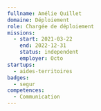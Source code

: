 ```yaml
---
fullname: Amélie Quillet
domaine: Déploiement
role: Chargée de déploiement
missions:
  - start: 2021-03-22
    end: 2022-12-31
    status: independent
    employer: Octo
startups:
  - aides-territoires
badges:
  - segur
competences:
  - Communication
---
```


